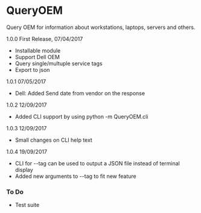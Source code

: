 # QueryOEM
Query OEM for information about workstations, laptops, servers and others.

1.0.0 First Release, 07/04/2017
- Installable module
- Support Dell OEM
- Query single/multuple service tags
- Export to json

1.0.1 07/05/2017
- Dell: Added Send date from vendor on the response

1.0.2 12/09/2017
- Added CLI support by using python -m QueryOEM.cli

1.0.3 12/09/2017
- Small changes on CLI help text

1.0.4 19/09/2017
- CLI for --tag can be used to output a JSON file instead of terminal display
- Added new arguments to --tag to fit new feature
### To Do
- Test suite